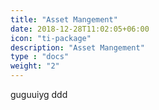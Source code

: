 ```yaml
---
title: "Asset Mangement"
date: 2018-12-28T11:02:05+06:00
icon: "ti-package"
description: "Asset Mangement"
type : "docs"
weight: "2"
---
```


guguuiyg
ddd
